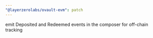 ```yaml
---
"@layerzerolabs/ovault-evm": patch
---
```


emit Deposited and Redeemed events in the composer for off-chain tracking
